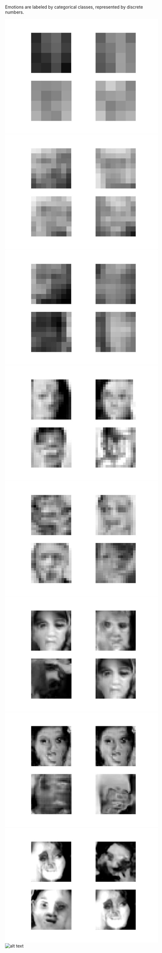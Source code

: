 
Emotions are labeled by categorical classes, represented by discrete numbers.

![alt text](https://github.com/fishfishin/procrustrean/blob/master/ProgresiveGAN/category/results/plot_004x004-faded_d_model.jpg )![alt text](https://github.com/fishfishin/procrustrean/blob/master/ProgresiveGAN/category/results/plot_008x008-faded_d_model.jpg)![alt text](https://github.com/fishfishin/procrustrean/blob/master/ProgresiveGAN/category/results/plot_008x008-tuned_d_model.jpg)![alt text](https://github.com/fishfishin/procrustrean/blob/master/ProgresiveGAN/category/results/plot_016x016-faded_d_model.jpg)![alt text](https://github.com/fishfishin/procrustrean/blob/master/ProgresiveGAN/category/results/plot_016x016-tuned_d_model.jpg)![alt text](https://github.com/fishfishin/procrustrean/blob/master/ProgresiveGAN/category/results/plot_032x032-faded_d_model.jpg)![alt text](https://github.com/fishfishin/procrustrean/blob/master/ProgresiveGAN/category/results/plot_032x032-tuned_d_model.jpg)![alt text](https://github.com/fishfishin/procrustrean/blob/master/ProgresiveGAN/category/results/plot_064x064-faded_d_model.jpg)![alt text](https://github.com/fishfishin/procrustrean/blob/master/ProgresiveGAN/category/results/plot_064x064-tuned_d_model.jpg)

